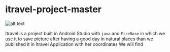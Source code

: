 # itravel-project-master

![alt text](https://github.com/[mohamedwahbiyaakoub]/[itravel-project-master]/blob/image.jpg?raw=true)

Itravel is a project built in Android Studio with `java` and `FireBase` in which we use it to save picture after having a good day in natural places than we published it in Itravel Application with her coordinates
We will find 
